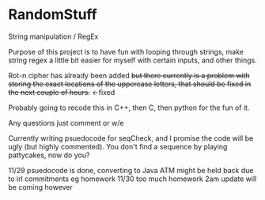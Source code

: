 # RandomStuff
String manipulation / RegEx


Purpose of this project is to have fun with looping through strings, make string regex a little bit easier for myself with certain inputs, and other things.

Rot-n cipher has already been added ~~but there currently is a problem with storing the exact locations of the uppercase letters, that should be fixed in the next couple of hours.~~ <-fixed

Probably going to recode this in C++, then C, then python for the fun of it.

Any questions just comment or w/e


Currently writing psuedocode for seqCheck, and I promise the code will be ugly (but highly commented).  You don't find a sequence by playing pattycakes, now do you?

11/29 psuedocode is done, converting to Java ATM might be held back due to irl commitments eg homework
11/30 too much homework 2am update will be coming however
